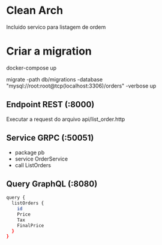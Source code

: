 # Clean Arch

Incluido servico para listagem de ordem

# Criar a migration

docker-compose up

migrate -path db/migrations -database "mysql://root:root@tcp(localhost:3306)/orders" -verbose up


## Endpoint REST (:8000)

Executar a request do arquivo api/list_order.http


## Service GRPC (:50051)

- package pb
- service OrderService
- call ListOrders


## Query GraphQL (:8080)

```sh
query {
  listOrders {
    id
    Price
    Tax
    FinalPrice
  }
}
```